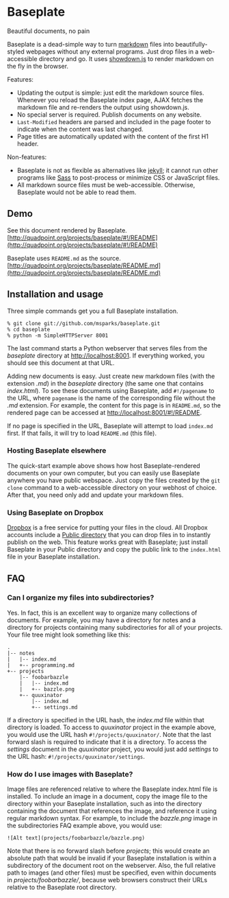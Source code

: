 # Baseplate

<div class="meta subtitle">
Beautiful documents, no pain
</div>

Baseplate is a dead-simple way to turn
[markdown](http://daringfireball.net/projects/markdown/) files into
beautifully-styled webpages without any external programs. Just drop files in a
web-accessible directory and go. It uses
[showdown.js](https://github.com/coreyti/showdown) to render markdown on the
fly in the browser.

Features:

* Updating the output is simple: just edit the markdown source files. Whenever
  you reload the Baseplate index page, AJAX fetches the markdown file and
  re-renders the output using showdown.js.
* No special server is required. Publish documents on any website.
* `Last-Modified` headers are parsed and included in the page footer to
  indicate when the content was last changed.
* Page titles are automatically updated with the content of the first H1 header.

Non-features:

* Baseplate is not as flexible as alternatives like
  [jekyll](http://jekyllrb.com/); it cannot run other programs like
  [Sass](http://sass-lang.com/) to post-process or minimize CSS or JavaScript
  files.
* All markdown source files must be web-accessible. Otherwise, Baseplate would
  not be able to read them.

## Demo

See this document rendered by Baseplate.  
[http://quadpoint.org/projects/baseplate/#!/README](http://quadpoint.org/projects/baseplate/#!/README)

Baseplate uses `README.md` as the source.  
[http://quadpoint.org/projects/baseplate/README.md](http://quadpoint.org/projects/baseplate/README.md)

## Installation and usage

Three simple commands get you a full Baseplate installation.

    % git clone git://github.com/msparks/baseplate.git
    % cd baseplate
    % python -m SimpleHTTPServer 8001

The last command starts a Python webserver that serves files from the
*baseplate* directory at [http://localhost:8001](http://localhost:8001). If
everything worked, you should see this document at that URL.

Adding new documents is easy. Just create new markdown files (with the
extension *.md*) in the *baseplate* directory (the same one that contains
*index.html*). To see these documents using Baseplate, add `#!/pagename` to the
URL, where `pagename` is the name of the corresponding file without the *.md*
extension. For example, the content for this page is in `README.md`, so the
rendered page can be accessed at
[http://localhost:8001/#!/README](http://localhost:8001/#!/README).

If no page is specified in the URL, Baseplate will attempt to load `index.md`
first. If that fails, it will try to load `README.md` (this file).

### Hosting Baseplate elsewhere

The quick-start example above shows how host Baseplate-rendered documents on
your own computer, but you can easily use Baseplate anywhere you have
public webspace. Just copy the files created by the `git clone` command to a
web-accessible directory on your webhost of choice. After that, you need only
add and update your markdown files.

### Using Baseplate on Dropbox

[Dropbox](http://db.tt/hcdgDWe) is a free service for putting your files in the
cloud. All Dropbox accounts include a
[Public directory](http://www.dropbox.com/help/16) that you can drop files in
to instantly publish on the web. This feature works great with Baseplate; just
install Baseplate in your Public directory and copy the public link to the
`index.html` file in your Baseplate installation.

## FAQ

### Can I organize my files into subdirectories?

Yes. In fact, this is an excellent way to organize many collections of
documents. For example, you may have a directory for notes and a directory for
projects containing many subdirectories for all of your projects. Your file
tree might look something like this:

    .
    |-- notes
    |   |-- index.md
    |   +-- programming.md
    +-- projects
        |-- foobarbazzle
        |   |-- index.md
        |   +-- bazzle.png
        +-- quuxinator
            |-- index.md
            +-- settings.md

If a directory is specified in the URL hash, the *index.md* file within that
directory is loaded. To access to *quuxinator* project in the example above,
you would use the URL hash `#!/projects/quuxinator/`. Note that the last
forward slash is required to indicate that it is a directory. To access the
*settings* document in the *quuxinator* project, you would just add *settings*
to the URL hash: `#!/projects/quuxinator/settings`.

### How do I use images with Baseplate?

Image files are referenced relative to where the Baseplate index.html file is
installed. To include an image in a document, copy the image file to the
directory within your Baseplate installation, such as into the directory
containing the document that references the image, and reference it using
regular markdown syntax. For example, to include the *bazzle.png* image in the
subdirectories FAQ example above, you would use:

    ![Alt text](projects/foobarbazzle/bazzle.png)

Note that there is no forward slash before *projects*; this would create an
absolute path that would be invalid if your Baseplate installation is within a
subdirectory of the document root on the webserver. Also, the full relative
path to images (and other files) must be specified, even within documents in
*projects/foobarbazzle/*, because web browsers construct their URLs relative to
the Baseplate root directory.
